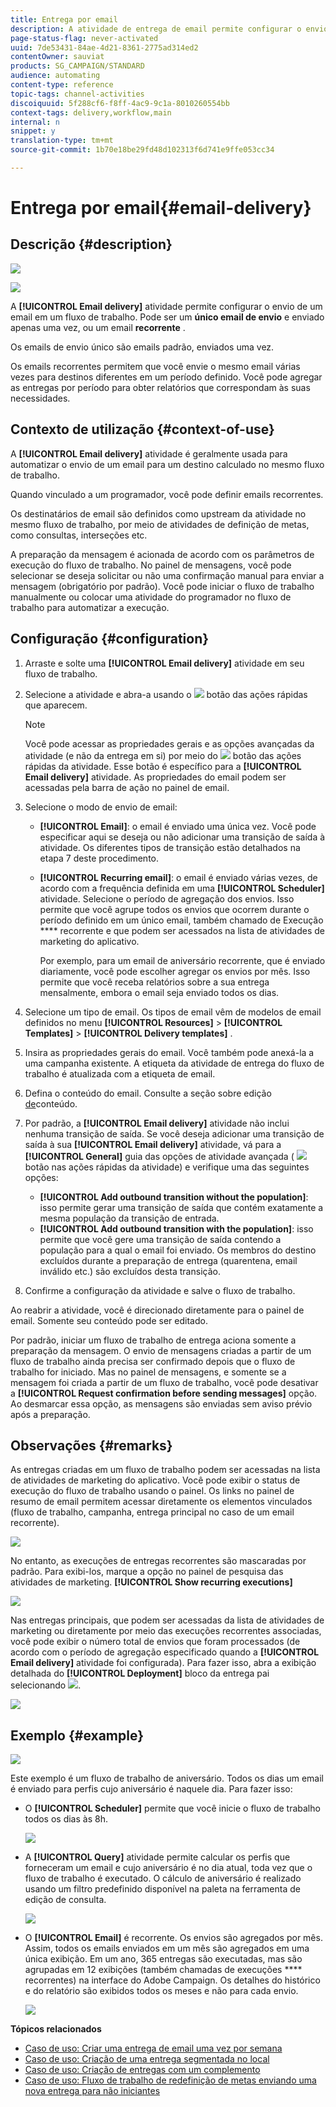 ```yaml
---
title: Entrega por email
description: A atividade de entrega de email permite configurar o envio de um único email de envio ou de um email recorrente em um fluxo de trabalho.
page-status-flag: never-activated
uuid: 7de53431-84ae-4d21-8361-2775ad314ed2
contentOwner: sauviat
products: SG_CAMPAIGN/STANDARD
audience: automating
content-type: reference
topic-tags: channel-activities
discoiquuid: 5f288cf6-f8ff-4ac9-9c1a-8010260554bb
context-tags: delivery,workflow,main
internal: n
snippet: y
translation-type: tm+mt
source-git-commit: 1b70e18be29fd48d102313f6d741e9ffe053cc34

---
```



# Entrega por email{#email-delivery}

## Descrição {#description}

![](assets/email.png)

![](assets/recurrentemail.png)

A **[!UICONTROL Email delivery]** atividade permite configurar o envio de um email em um fluxo de trabalho. Pode ser um **único email de envio** e enviado apenas uma vez, ou um email **recorrente** .

Os emails de envio único são emails padrão, enviados uma vez.

Os emails recorrentes permitem que você envie o mesmo email várias vezes para destinos diferentes em um período definido. Você pode agregar as entregas por período para obter relatórios que correspondam às suas necessidades.

## Contexto de utilização {#context-of-use}

A **[!UICONTROL Email delivery]** atividade é geralmente usada para automatizar o envio de um email para um destino calculado no mesmo fluxo de trabalho.

Quando vinculado a um programador, você pode definir emails recorrentes.

Os destinatários de email são definidos como upstream da atividade no mesmo fluxo de trabalho, por meio de atividades de definição de metas, como consultas, interseções etc.

A preparação da mensagem é acionada de acordo com os parâmetros de execução do fluxo de trabalho. No painel de mensagens, você pode selecionar se deseja solicitar ou não uma confirmação manual para enviar a mensagem (obrigatório por padrão). Você pode iniciar o fluxo de trabalho manualmente ou colocar uma atividade do programador no fluxo de trabalho para automatizar a execução.

## Configuração {#configuration}

1. Arraste e solte uma **[!UICONTROL Email delivery]** atividade em seu fluxo de trabalho.
1. Selecione a atividade e abra-a usando o ![](assets/edit_darkgrey-24px.png) botão das ações rápidas que aparecem.

   >[!NOTE]
   >
   >Você pode acessar as propriedades gerais e as opções avançadas da atividade (e não da entrega em si) por meio do ![](assets/dlv_activity_params-24px.png) botão das ações rápidas da atividade. Esse botão é específico para a **[!UICONTROL Email delivery]** atividade. As propriedades do email podem ser acessadas pela barra de ação no painel de email.

1. Selecione o modo de envio de email:

   * **[!UICONTROL Email]**: o email é enviado uma única vez. Você pode especificar aqui se deseja ou não adicionar uma transição de saída à atividade. Os diferentes tipos de transição estão detalhados na etapa 7 deste procedimento.
   * **[!UICONTROL Recurring email]**: o email é enviado várias vezes, de acordo com a frequência definida em uma **[!UICONTROL Scheduler]** atividade. Selecione o período de agregação dos envios. Isso permite que você agrupe todos os envios que ocorrem durante o período definido em um único email, também chamado de Execução **** recorrente e que podem ser acessados na lista de atividades de marketing do aplicativo.

      Por exemplo, para um email de aniversário recorrente, que é enviado diariamente, você pode escolher agregar os envios por mês. Isso permite que você receba relatórios sobre a sua entrega mensalmente, embora o email seja enviado todos os dias.

1. Selecione um tipo de email. Os tipos de email vêm de modelos de email definidos no menu **[!UICONTROL Resources]** &gt; **[!UICONTROL Templates]** &gt; **[!UICONTROL Delivery templates]** .
1. Insira as propriedades gerais do email. Você também pode anexá-la a uma campanha existente. A etiqueta da atividade de entrega do fluxo de trabalho é atualizada com a etiqueta de email.
1. Defina o conteúdo do email. Consulte a seção sobre edição [de](../../designing/using/designing-content-in-adobe-campaign.md)conteúdo.
1. Por padrão, a **[!UICONTROL Email delivery]** atividade não inclui nenhuma transição de saída. Se você deseja adicionar uma transição de saída à sua **[!UICONTROL Email delivery]** atividade, vá para a **[!UICONTROL General]** guia das opções de atividade avançada ( ![](assets/dlv_activity_params-24px.png) botão nas ações rápidas da atividade) e verifique uma das seguintes opções:

   * **[!UICONTROL Add outbound transition without the population]**: isso permite gerar uma transição de saída que contém exatamente a mesma população da transição de entrada.
   * **[!UICONTROL Add outbound transition with the population]**: isso permite que você gere uma transição de saída contendo a população para a qual o email foi enviado. Os membros do destino excluídos durante a preparação de entrega (quarentena, email inválido etc.) são excluídos desta transição.

1. Confirme a configuração da atividade e salve o fluxo de trabalho.

Ao reabrir a atividade, você é direcionado diretamente para o painel de email. Somente seu conteúdo pode ser editado.

Por padrão, iniciar um fluxo de trabalho de entrega aciona somente a preparação da mensagem. O envio de mensagens criadas a partir de um fluxo de trabalho ainda precisa ser confirmado depois que o fluxo de trabalho for iniciado. Mas no painel de mensagens, e somente se a mensagem foi criada a partir de um fluxo de trabalho, você pode desativar a **[!UICONTROL Request confirmation before sending messages]** opção. Ao desmarcar essa opção, as mensagens são enviadas sem aviso prévio após a preparação.

## Observações {#remarks}

As entregas criadas em um fluxo de trabalho podem ser acessadas na lista de atividades de marketing do aplicativo. Você pode exibir o status de execução do fluxo de trabalho usando o painel. Os links no painel de resumo de email permitem acessar diretamente os elementos vinculados (fluxo de trabalho, campanha, entrega principal no caso de um email recorrente).

![](assets/wkf_display_recurrent_executions_2.png)

No entanto, as execuções de entregas recorrentes são mascaradas por padrão. Para exibi-los, marque a opção no painel de pesquisa das atividades de marketing. **[!UICONTROL Show recurring executions]**

![](assets/wkf_display_recurrent_executions.png)

Nas entregas principais, que podem ser acessadas da lista de atividades de marketing ou diretamente por meio das execuções recorrentes associadas, você pode exibir o número total de envios que foram processados (de acordo com o período de agregação especificado quando a **[!UICONTROL Email delivery]** atividade foi configurada). Para fazer isso, abra a exibição detalhada do **[!UICONTROL Deployment]** bloco da entrega pai selecionando ![](assets/wkf_dlv_detail_button.png).

![](assets/wkf_display_recurrent_executions_3.png)

## Exemplo {#example}

![](assets/wkf_delivery_example_1.png)

Este exemplo é um fluxo de trabalho de aniversário. Todos os dias um email é enviado para perfis cujo aniversário é naquele dia. Para fazer isso:

* O **[!UICONTROL Scheduler]** permite que você inicie o fluxo de trabalho todos os dias às 8h.

   ![](assets/wkf_delivery_example_2.png)

* A **[!UICONTROL Query]** atividade permite calcular os perfis que forneceram um email e cujo aniversário é no dia atual, toda vez que o fluxo de trabalho é executado. O cálculo de aniversário é realizado usando um filtro predefinido disponível na paleta na ferramenta de edição de consulta.

   ![](assets/wkf_delivery_example_3.png)

* O **[!UICONTROL Email]** é recorrente. Os envios são agregados por mês. Assim, todos os emails enviados em um mês são agregados em uma única exibição. Em um ano, 365 entregas são executadas, mas são agrupadas em 12 exibições (também chamadas de execuções **** recorrentes) na interface do Adobe Campaign. Os detalhes do histórico e do relatório são exibidos todos os meses e não para cada envio.

   ![](assets/wkf_delivery_example_4.png)

**Tópicos relacionados**

* [Caso de uso: Criar uma entrega de email uma vez por semana](../../automating/using/workflow-weekly-offer.md)
* [Caso de uso: Criação de uma entrega segmentada no local](../../automating/using/workflow-segmentation-location.md)
* [Caso de uso: Criação de entregas com um complemento](../../automating/using/workflow-created-query-with-complement.md)
* [Caso de uso: Fluxo de trabalho de redefinição de metas enviando uma nova entrega para não iniciantes](../../automating/using/workflow-cross-channel-retargeting.md)